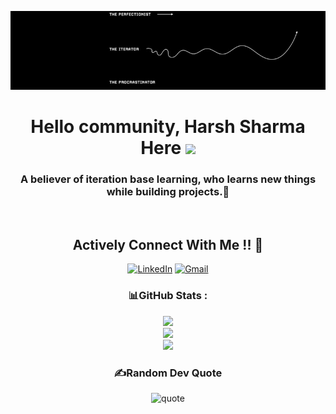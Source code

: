 <div align="center">
  
![banner image](https://github.com/HNSharma-07/HNSharma-07/blob/main/github-banner.jpg)

# Hello community, Harsh Sharma Here <img src="https://raw.githubusercontent.com/MartinHeinz/MartinHeinz/master/wave.gif" width="30px">
### A believer of iteration base learning, who learns new things while building projects.🚀

<!--  [![visiter](https://visitcount.itsvg.in/api?id=HNSharma-07&icon=0&color=0)](https://visitcount.itsvg.in)  -->
</br>

<h2 align="center">Actively Connect With Me !! 🤝</h2>


<a href="https://www.linkedin.com/in/harsh-sharma-professional/" target="_blank">
<img alt = "LinkedIn"src="https://img.shields.io/badge/linkedin-%231E77B5.svg?&amp;style=for-the-badge&amp;logo=linkedin&amp;logoColor=white" /></a>

<a href="mailto:hn07sharma@gmail.com" target="_blank">
<img alt="Gmail" src="https://img.shields.io/badge/Gmail-D14836?style=for-the-badge&logo=gmail&logoColor=white" /></a>
</br>


<h3>📊GitHub Stats :</h3>

![](https://github-readme-stats.vercel.app/api?username=HNSharma-07&theme=radical&hide_border=false&include_all_commits=false&count_private=false)<br/>
![](https://github-readme-streak-stats.herokuapp.com/?user=HNSharma-07&theme=radical&hide_border=false)<br/>
![](https://github-readme-stats.vercel.app/api/top-langs/?username=HNSharma-07&theme=radical&hide_border=false&include_all_commits=false&count_private=false&layout=compact)<br/>

<h3>✍️Random Dev Quote</h3>

![quote](https://quotes-github-readme.vercel.app/api?type=horizontal&theme=radical)
<!-- <img scr="https://quotes-github-readme.vercel.app/api?type=horizontal.jpg" alt="![](https://quotes-github-readme.vercel.app/api?type=horizontal&theme=radical)"> -->

<!--
**HNSharma-07/HNSharma-07** is a ✨ _special_ ✨ repository because its `README.md` (this file) appears on your GitHub profile.

Here are some ideas to get you started:

- 🔭 I’m currently working on ...
- 🌱 I’m currently learning ...
- 👯 I’m looking to collaborate on ...
- 🤔 I’m looking for help with ...
- 💬 Ask me about ...
- 📫 How to reach me: ...
- 😄 Pronouns: ...
- ⚡ Fun fact: ...
-->
</div>

